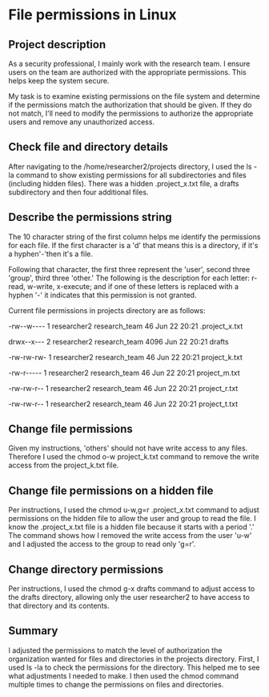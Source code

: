 # File permissions in Linux

## Project description

As a security professional, I mainly work with the research team. I
ensure users on the team are authorized with the appropriate
permissions. This helps keep the system secure.

My task is to examine existing permissions on the file system and
determine if the permissions match the authorization that should be
given. If they do not match, I'll need to modify the permissions to
authorize the appropriate users and remove any unauthorized access.

## Check file and directory details

After navigating to the /home/researcher2/projects directory, I used the
ls -la command to show existing permissions for all subdirectories and
files (including hidden files). There was a hidden .project_x.txt file,
a drafts subdirectory and then four additional files.

## Describe the permissions string

The 10 character string of the first column helps me identify the
permissions for each file. If the first character is a 'd' that means
this is a directory, if it's a hyphen'-'then it's a file.

Following that character, the first three represent the 'user', second
three 'group', third three 'other.' The following is the description for
each letter: r-read, w-write, x-execute; and if one of these letters is
replaced with a hyphen '-' it indicates that this permission is not
granted.

Current file permissions in projects directory are as follows:

-rw\--w\-\-\-- 1 researcher2 research_team 46 Jun 22 20:21
.project_x.txt

drwx\--x\-\-- 2 researcher2 research_team 4096 Jun 22 20:21 drafts

-rw-rw-rw- 1 researcher2 research_team 46 Jun 22 20:21 project_k.txt

-rw-r\-\-\-\-- 1 researcher2 research_team 46 Jun 22 20:21 project_m.txt

-rw-rw-r\-- 1 researcher2 research_team 46 Jun 22 20:21 project_r.txt

-rw-rw-r\-- 1 researcher2 research_team 46 Jun 22 20:21 project_t.txt

## Change file permissions

Given my instructions, \'others' should not have write access to any
files. Therefore I used the chmod o-w project_k.txt command to remove
the write access from the project_k.txt file.

## Change file permissions on a hidden file

Per instructions, I used the chmod u-w,g=r .project_x.txt command to
adjust permissions on the hidden file to allow the user and group to
read the file. I know the .project_x.txt file is a hidden file because
it starts with a period '.' The command shows how I removed the write
access from the user 'u-w' and I adjusted the access to the group to
read only 'g=r'.

## Change directory permissions

Per instructions, I used the chmod g-x drafts command to adjust access
to the drafts directory, allowing only the user researcher2 to have
access to that directory and its contents.

## Summary

I adjusted the permissions to match the level of authorization the
organization wanted for files and directories in the projects directory.
First, I used ls -la to check the permissions for the directory. This
helped me to see what adjustments I needed to make. I then used the
chmod command multiple times to change the permissions on files and
directories.
